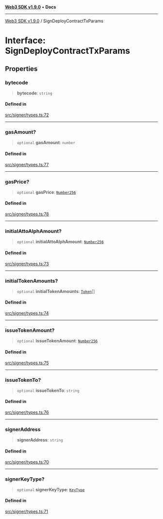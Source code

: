 [**Web3 SDK v1.9.0**](../README.md) • **Docs**

***

[Web3 SDK v1.9.0](../globals.md) / SignDeployContractTxParams

# Interface: SignDeployContractTxParams

## Properties

### bytecode

> **bytecode**: `string`

#### Defined in

[src/signer/types.ts:72](https://github.com/Mystic-Nayy/alephium-web3/blob/ee41f5e0e7d7fb0b155fe62f05b2ac03772895ca/packages/web3/src/signer/types.ts#L72)

***

### gasAmount?

> `optional` **gasAmount**: `number`

#### Defined in

[src/signer/types.ts:77](https://github.com/Mystic-Nayy/alephium-web3/blob/ee41f5e0e7d7fb0b155fe62f05b2ac03772895ca/packages/web3/src/signer/types.ts#L77)

***

### gasPrice?

> `optional` **gasPrice**: [`Number256`](../type-aliases/Number256.md)

#### Defined in

[src/signer/types.ts:78](https://github.com/Mystic-Nayy/alephium-web3/blob/ee41f5e0e7d7fb0b155fe62f05b2ac03772895ca/packages/web3/src/signer/types.ts#L78)

***

### initialAttoAlphAmount?

> `optional` **initialAttoAlphAmount**: [`Number256`](../type-aliases/Number256.md)

#### Defined in

[src/signer/types.ts:73](https://github.com/Mystic-Nayy/alephium-web3/blob/ee41f5e0e7d7fb0b155fe62f05b2ac03772895ca/packages/web3/src/signer/types.ts#L73)

***

### initialTokenAmounts?

> `optional` **initialTokenAmounts**: [`Token`](Token.md)[]

#### Defined in

[src/signer/types.ts:74](https://github.com/Mystic-Nayy/alephium-web3/blob/ee41f5e0e7d7fb0b155fe62f05b2ac03772895ca/packages/web3/src/signer/types.ts#L74)

***

### issueTokenAmount?

> `optional` **issueTokenAmount**: [`Number256`](../type-aliases/Number256.md)

#### Defined in

[src/signer/types.ts:75](https://github.com/Mystic-Nayy/alephium-web3/blob/ee41f5e0e7d7fb0b155fe62f05b2ac03772895ca/packages/web3/src/signer/types.ts#L75)

***

### issueTokenTo?

> `optional` **issueTokenTo**: `string`

#### Defined in

[src/signer/types.ts:76](https://github.com/Mystic-Nayy/alephium-web3/blob/ee41f5e0e7d7fb0b155fe62f05b2ac03772895ca/packages/web3/src/signer/types.ts#L76)

***

### signerAddress

> **signerAddress**: `string`

#### Defined in

[src/signer/types.ts:70](https://github.com/Mystic-Nayy/alephium-web3/blob/ee41f5e0e7d7fb0b155fe62f05b2ac03772895ca/packages/web3/src/signer/types.ts#L70)

***

### signerKeyType?

> `optional` **signerKeyType**: [`KeyType`](../type-aliases/KeyType.md)

#### Defined in

[src/signer/types.ts:71](https://github.com/Mystic-Nayy/alephium-web3/blob/ee41f5e0e7d7fb0b155fe62f05b2ac03772895ca/packages/web3/src/signer/types.ts#L71)
